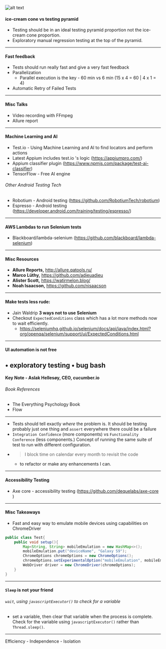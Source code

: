 ![alt text](https://www.seleniumconf.us/perch/resources/logo.svg)
#### ice-cream cone vs testing pyramid  
* Testing should be in an ideal testing pyramid proportion not the ice-cream cone proportion. 
* Exploratory manual regression testing at the top of the pyramid.
----
#### Fast feedback 
* Tests should run really fast and give a very fast feedback
* Parallelization
    * Parallel execution is the key - 60 min vs 6 min (15 x 4 = 60 | 4 x 1 = 4)
* Automatic Retry of Failed Tests
----
#### Misc Talks
* Video recording with FFmpeg
* Allure report
----
#### Machine Learning and AI 
* Test.io - Using Machine Learning and AI to find locators and perform actions
* Latest Appium includes test.io 's logic (https://appiumpro.com/)
* Appium classifier plugin (https://www.npmjs.com/package/test-ai-classifier)
* TensorFlow - Free AI engine
###### Other Android Testing Tech
* Robotium - Android testing (https://github.com/RobotiumTech/robotium)
* Espresso - Android testing (https://developer.android.com/training/testing/espresso/)
----
#### AWS Lambdas to run Selenium tests
* Blackboard/lambda-selenium (https://github.com/blackboard/lambda-selenium)
----
#### Misc Resources
- **Allure Reports,** http://allure.qatools.ru/
- **Marco Lüthy,** https://github.com/adieuadieu
- **Alister Scott,** https://watirmelon.blog/
- **Noah Isaacson,** https://github.com/nisaacson
----
#### Make tests less rude: 
* Jain Waldrip **3 ways not to use Selenium**
* Checkout `ExpectedConditions` class which has a lot more methods now to wait efficiently.
    * https://seleniumhq.github.io/selenium/docs/api/java/index.html?org/openqa/selenium/support/ui/ExpectedConditions.html
----
#### UI automation is not free
• exploratory testing
• bug bash
----
#### Key Note - Aslak Hellesøy, CEO, cucumber.io
###### Book References
* The Everything Psychology Book
* Flow
----
* Tests should tell exactly *where* the problem is. It should be testing probably just one thing and `assert` everywhere there could be a failure
* ```Integration Confidence``` (more components) vs ```Functionality Conference``` (less components.) Concept of running the same suite of test to run with different configuration.
* >I block time on calendar every month to revisit the code
    * to refactor or make any enhancements I can.
 ----   
#### Accessibility Testing
* Axe core - accessibility testing (https://github.com/dequelabs/axe-core )
----
#### Misc Takeaways 
* Fast and easy way to emulate mobile devices using capabilities on ChromeDriver
```java
public class Test{
    public void setup(){
        Map<String, String> mobileEmulation = new HashMap<>();
        mobileEmulation.put("deviceName", "Galaxy S9");
        ChromeOptions chromeOptions = new ChromeOptions();
        chromeOptions.setExperimentalOption("mobileEmulation", mobileEmulation);
        WebDriver driver = new ChromeDriver(chromeOptions);        
    }
}
```
----
#### `Sleep` is not your friend
###### `wait`, using `javascriptExecutor()` to check for a variable 
 * set a variable, then clear that variable when the process is complete. Check for the variable using `javascriptExecutor()` rather than `Thread.sleep()`.
----
Efficiency - Independence - Isolation
